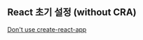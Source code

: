 ## React 초기 설정 (without CRA)

[Don't use create-react-app](https://dev.to/nikhilkumaran/don-t-use-create-react-app-how-you-can-set-up-your-own-reactjs-boilerplate-43l0)